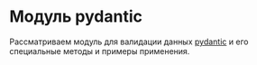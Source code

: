 # Модуль pydantic

Рассматриваем модуль для валидации данных [pydantic](https://habr.com/ru/post/415829/) и его специальные методы и примеры применения.